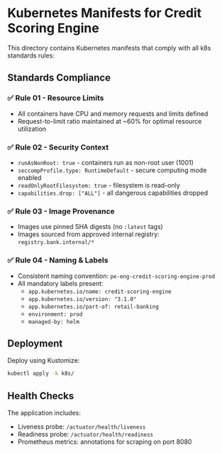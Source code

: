 # Kubernetes Manifests for Credit Scoring Engine

This directory contains Kubernetes manifests that comply with all k8s standards rules:

## Standards Compliance

### ✅ Rule 01 - Resource Limits
- All containers have CPU and memory requests and limits defined
- Request-to-limit ratio maintained at ~60% for optimal resource utilization

### ✅ Rule 02 - Security Context
- `runAsNonRoot: true` - containers run as non-root user (1001)
- `seccompProfile.type: RuntimeDefault` - secure computing mode enabled
- `readOnlyRootFilesystem: true` - filesystem is read-only
- `capabilities.drop: ["ALL"]` - all dangerous capabilities dropped

### ✅ Rule 03 - Image Provenance
- Images use pinned SHA digests (no `:latest` tags)
- Images sourced from approved internal registry: `registry.bank.internal/*`

### ✅ Rule 04 - Naming & Labels
- Consistent naming convention: `pe-eng-credit-scoring-engine-prod`
- All mandatory labels present:
  - `app.kubernetes.io/name: credit-scoring-engine`
  - `app.kubernetes.io/version: "3.1.0"`
  - `app.kubernetes.io/part-of: retail-banking`
  - `environment: prod`
  - `managed-by: helm`

## Deployment

Deploy using Kustomize:
```bash
kubectl apply -k k8s/
```

## Health Checks

The application includes:
- Liveness probe: `/actuator/health/liveness`
- Readiness probe: `/actuator/health/readiness`
- Prometheus metrics: annotations for scraping on port 8080
